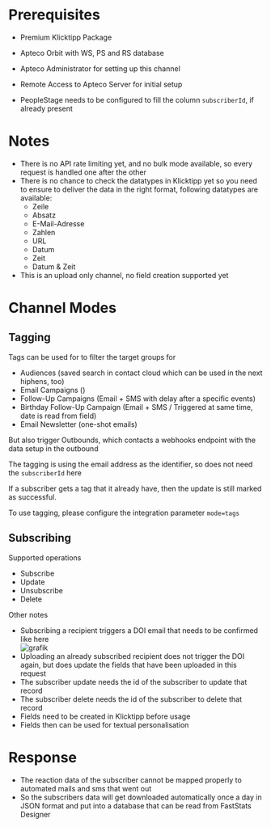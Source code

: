# Prerequisites

- Premium Klicktipp Package
- Apteco Orbit with WS, PS and RS database
- Apteco Administrator for setting up this channel
- Remote Access to Apteco Server for initial setup

- PeopleStage needs to be configured to fill the column `subscriberId`, if already present

# Notes

- There is no API rate limiting yet, and no bulk mode available, so every request is handled one after the other
- There is no chance to check the datatypes in Klicktipp yet so you need to ensure to deliver the data in the right format, following datatypes are available:
  - Zeile
  - Absatz
  - E-Mail-Adresse
  - Zahlen
  - URL
  - Datum
  - Zeit
  - Datum & Zeit
- This is an upload only channel, no field creation supported yet


# Channel Modes

## Tagging

Tags can be used for to filter the target groups for
 - Audiences (saved search in contact cloud which can be used in the next hiphens, too)
 - Email Campaigns ()
 - Follow-Up Campaigns (Email + SMS with delay after a specific events)
 - Birthday Follow-Up Campaign (Email + SMS / Triggered at same time, date is read from field)
 - Email Newsletter (one-shot emails)

But also trigger Outbounds, which contacts a webhooks endpoint with the data setup in the outbound

The tagging is using the email address as the identifier, so does not need the `subscriberId` here

If a subscriber gets a tag that it already have, then the update is still marked as successful.

To use tagging, please configure the integration parameter `mode=tags`

## Subscribing

Supported operations
- Subscribe
- Update
- Unsubscribe
- Delete

Other notes

- Subscribing a recipient triggers a DOI email that needs to be confirmed like here <br/>![grafik](https://user-images.githubusercontent.com/14135678/136199457-50da0eae-cfad-46fa-9c71-b157b6e3930a.png)
- Uploading an already subscribed recipient does not trigger the DOI again, but does update the fields that have been uploaded in this request
- The subscriber update needs the id of the subscriber to update that record
- The subscriber delete needs the id of the subscriber to delete that record
- Fields need to be created in Klicktipp before usage
- Fields then can be used for textual personalisation

# Response

- The reaction data of the subscriber cannot be mapped properly to automated mails and sms that went out
- So the subscribers data will get downloaded automatically once a day in JSON format and put into a database that can be read from FastStats Designer

